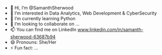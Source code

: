 - 👋 Hi, I’m @SamanthSherwood
- 👀 I’m interested in Data Analytics, Web Development & CyberSecurity
- 🌱 I’m currently learning Python 
- 💞️ I’m looking to collaborate on ...
- 📫 You can find me on LinkedIn www.linkedin.com/in/samanth-sherwood-63687b94
- 😄 Pronouns: She/Her
- ⚡ Fun fact: ...

<!---
SamanthSherwood/SamanthSherwood is a ✨ special ✨ repository because its `README.md` (this file) appears on your GitHub profile.
You can click the Preview link to take a look at your changes.
--->
